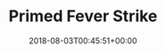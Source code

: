 ---
slug: primed-fever-strike
title: Primed Fever Strike
seoTitle: Warframe Primed Fever Strike
layout: baro-primed
date: 2018-08-03T00:45:51+00:00
increases: "adds Toxin damage to a Melee weapon at 15% per rank for a maximum of 165% at rank 10"
modName: "Primed Fever Strike"
originalMod: "Fever Strike"
credits: "175,000"
ducats: 350
image: /images/mods/PrimedFeverStrike.png
---